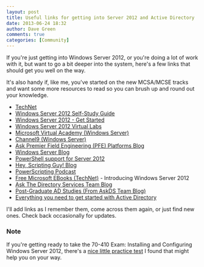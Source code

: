 ```yaml
---
layout: post
title: Useful links for getting into Server 2012 and Active Directory
date: 2013-06-24 18:32
author: Dave Green
comments: true
categories: [Community]
---
```

If you're just getting into Windows Server 2012, or you're doing a lot of work with it, but want to go a bit deeper into the system, here's a few links that should get you well on the way.

It's also handy if, like me, you've started on the new MCSA/MCSE tracks and want some more resources to read so you can brush up and round out your knowledge.

- [TechNet](http://technet.microsoft.com/library/hh801901.aspx)
- [Windows Server 2012 Self-Study Guide](http://blogs.technet.com/b/musings_of_a_technical_tam/archive/2013/04/06/windows-server-2012-self-study-guide-part-1-overview.aspx)
- [Windows Server 2012 - Get Started](http://technet.microsoft.com/en-us/windowsserver/hh534429)
- [Windows Server 2012 Virtual Labs](http://technet.microsoft.com/en-US/windowsserver/hh968267.aspx)
- [Microsoft Virtual Academy (Windows Server)](https://www.microsoftvirtualacademy.com/topics/product-windows-server-en)
- [Channel9 (Windows Server)](http://channel9.msdn.com/Tags/windows+server)
- [Ask Premier Field Engineering (PFE) Platforms Blog](http://blogs.technet.com/b/askpfeplat/)
- [Windows Server Blog](http://blogs.technet.com/b/windowsserver/)
- [PowerShell support for Server 2012](http://technet.microsoft.com/en-us/library/hh801904.aspx)
- [Hey, Scripting Guy! Blog](http://blogs.technet.com/b/heyscriptingguy/)
- [PowerScripting Podcast](http://powerscripting.wordpress.com/)
- [Free Microsoft EBooks (TechNet)](http://social.technet.microsoft.com/wiki/contents/articles/11608.e-book-gallery-for-microsoft-technologies.aspx#[Category]WindowsServer) - Introducing Windows Server 2012
- [Ask The Directory Services Team Blog](http://blogs.technet.com/b/askds/)
- [Post-Graduate AD Studies (From AskDS Team Blog)](http://blogs.technet.com/b/askds/archive/2010/07/27/post-graduate-ad-studies.aspx)
- [Everything you need to get started with Active Directory](http://blogs.technet.com/b/ashleymcglone/archive/2012/01/03/everything-you-need-to-get-started-with-active-directory.aspx)

I'll add links as I remember them, come across them again, or just find new ones. Check back occasionally for updates.

### Note

If you're getting ready to take the 70-410 Exam: Installing and Configuring Windows Server 2012, there's a [nice little practice test](http://www.tech-faq.com/70-410-installing-and-configuring-microsoft-windows-server.html) I found that might help you on your way.